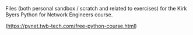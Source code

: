 Files (both personal sandbox / scratch and related to exercises) for the Kirk Byers Python for Network Engineers course.

(https://pynet.twb-tech.com/free-python-course.html)
